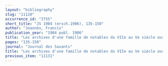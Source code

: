 ```yaml
---
layout: "bibliography"
slug: "11128"
occurrence_id: "3755"
short_title: "JS 1984 (ersch.1986), 135-150"
author: "Joannès, Francis"
publication_year: "1984 publ. 1986"
title: "Les archives d'une famille de notables du VIIe au Ve siècle avant Jésus-Christ"
pages: "135-150"
journal: "Journal des Savants"
title: "Les archives d'une famille de notables du VIIe au Ve siècle avant Jésus-Christ"
previous_item: "11131"
---
```

